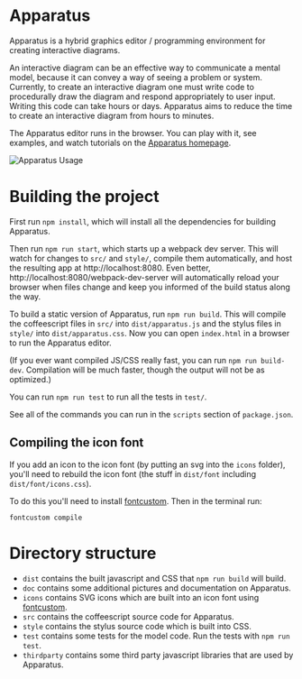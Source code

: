 # Apparatus

Apparatus is a hybrid graphics editor / programming environment for creating interactive diagrams.

An interactive diagram can be an effective way to communicate a mental model, because it can convey a way of seeing a problem or system. Currently, to create an interactive diagram one must write code to procedurally draw the diagram and respond appropriately to user input. Writing this code can take hours or days. Apparatus aims to reduce the time to create an interactive diagram from hours to minutes.

The Apparatus editor runs in the browser. You can play with it, see examples, and watch tutorials on the [Apparatus homepage](http://aprt.us).

![Apparatus Usage](http://aprt.us/assets/usage.png)


# Building the project

First run `npm install`, which will install all the dependencies for building Apparatus.

Then run `npm run start`, which starts up a webpack dev server. This will watch for changes to `src/` and `style/`, compile them automatically, and host the resulting app at http://localhost:8080. Even better, http://localhost:8080/webpack-dev-server will automatically reload your browser when files change and keep you informed of the build status along the way.

To build a static version of Apparatus, run `npm run build`. This will compile the coffeescript files in `src/` into `dist/apparatus.js` and the stylus files in `style/` into `dist/apparatus.css`. Now you can open `index.html` in a browser to run the Apparatus editor.

(If you ever want compiled JS/CSS really fast, you can run `npm run build-dev`. Compilation will be much faster, though the output will not be as optimized.)

You can run `npm run test` to run all the tests in `test/`.

See all of the commands you can run in the `scripts` section of `package.json`.

## Compiling the icon font

If you add an icon to the icon font (by putting an svg into the `icons` folder), you'll need to rebuild the icon font (the stuff in `dist/font` including `dist/font/icons.css`).

To do this you'll need to install [fontcustom](https://github.com/FontCustom/fontcustom/). Then in the terminal run:

    fontcustom compile


# Directory structure

* `dist` contains the built javascript and CSS that `npm run build` will build.
* `doc` contains some additional pictures and documentation on Apparatus.
* `icons` contains SVG icons which are built into an icon font using [fontcustom](https://github.com/FontCustom/fontcustom/).
* `src` contains the coffeescript source code for Apparatus.
* `style` contains the stylus source code which is built into CSS.
* `test` contains some tests for the model code. Run the tests with `npm run test`.
* `thirdparty` contains some third party javascript libraries that are used by Apparatus.
